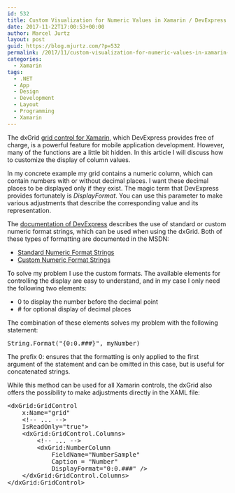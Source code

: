 ```yaml
---
id: 532
title: Custom Visualization for Numeric Values in Xamarin / DevExpress dxGrid
date: 2017-11-22T17:00:53+00:00
author: Marcel Jurtz
layout: post
guid: https://blog.mjurtz.com/?p=532
permalink: /2017/11/custom-visualization-for-numeric-values-in-xamarin-devexpress-dxgrid/
categories:
  - Xamarin
tags:
  - .NET
  - App
  - Design
  - Development
  - Layout
  - Programming
  - Xamarin
---
```

The dxGrid [grid control for Xamarin](https://components.xamarin.com/view/devexpress-grid), which DevExpress provides free of charge, is a powerful feature for mobile application development. However, many of the functions are a little bit hidden. In this article I will discuss how to customize the display of column values.

In my concrete example my grid contains a numeric column, which can contain numbers with or without decimal places. I want these decimal places to be displayed only if they exist. The magic term that DevExpress provides fortunately is _DisplayFormat_. You can use this parameter to make various adjustments that describe the corresponding value and its representation.

The [documentation of DevExpress](https://documentation.devexpress.com/Xamarin/DevExpress.Mobile.DataGrid.GridColumn.DisplayFormat.property) describes the use of standard or custom numeric format strings, which can be used when using the dxGrid. Both of these types of formatting are documented in the MSDN:

  * [Standard Numeric Format Strings](https://msdn.microsoft.com/en-us/library/dwhawy9k(v=vs.85).aspx)
  * [Custom Numeric Format Strings](https://msdn.microsoft.com/en-us/library/0c899ak8(v=vs.85))

To solve my problem I use the custom formats. The available elements for controlling the display are easy to understand, and in my case I only need the following two elements:

  * 0 to display the number before the decimal point
  * \# for optional display of decimal places

The combination of these elements solves my problem with the following statement:

<pre class="EnlighterJSRAW" data-enlighter-language="csharp">String.Format("{0:0.###}", myNumber)</pre>

The prefix 0: ensures that the formatting is only applied to the first argument of the statement and can be omitted in this case, but is useful for concatenated strings.

While this method can be used for all Xamarin controls, the dxGrid also offers the possibility to make adjustments directly in the XAML file:

<pre class="EnlighterJSRAW" data-enlighter-language="xml">&lt;dxGrid:GridControl 
    x:Name="grid" 
    &lt;!-- ... --&gt;
    IsReadOnly="true"&gt;
    &lt;dxGrid:GridControl.Columns&gt;
        &lt;!-- ... --&gt;
        &lt;dxGrid:NumberColumn 
            FieldName="NumberSample" 
            Caption = "Number" 
            DisplayFormat="0:0.###" /&gt;
    &lt;/dxGrid:GridControl.Columns&gt;
&lt;/dxGrid:GridControl&gt;</pre>